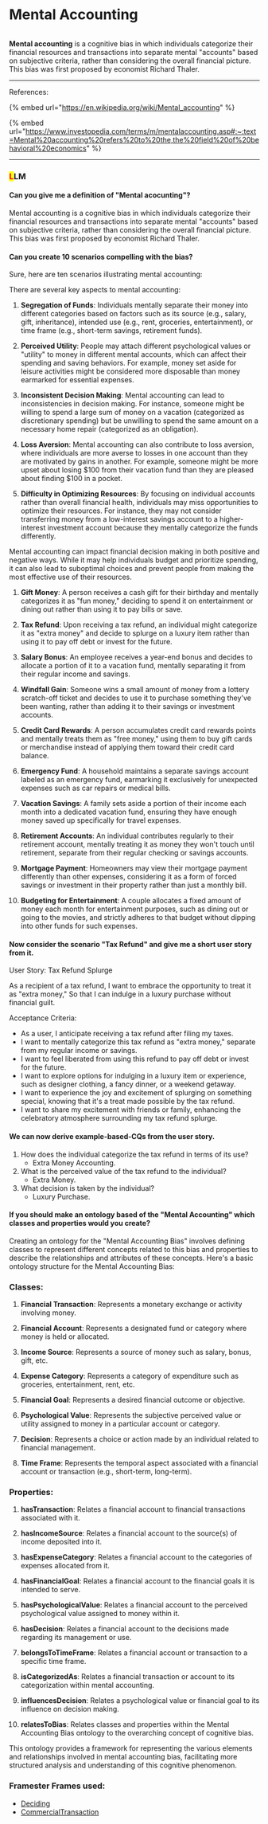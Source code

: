 # Mental Accounting


<figure><img src="Danielebias-Mental-Accounting.drawio.png" alt=""><figcaption></figcaption></figure>

**Mental accounting** is a cognitive bias in which individuals categorize their financial resources and transactions into separate mental "accounts" based on subjective criteria, rather than considering the overall financial picture. This bias was first proposed by economist Richard Thaler. 
***

References:

{% embed url="https://en.wikipedia.org/wiki/Mental_accounting" %}

{% embed url="https://www.investopedia.com/terms/m/mentalaccounting.asp#:~:text=Mental%20accounting%20refers%20to%20the,the%20field%20of%20behavioral%20economics" %}

***
### <mark style="color:red;">L</mark>LM

#### Can you give me a definition of "Mental acocunting"?

Mental accounting is a cognitive bias in which individuals categorize their financial resources and transactions into separate mental "accounts" based on subjective criteria, rather than considering the overall financial picture. This bias was first proposed by economist Richard Thaler. 

#### Can you create 10 scenarios compelling with the bias?

Sure, here are ten scenarios illustrating mental accounting:

There are several key aspects to mental accounting:   

1. **Segregation of Funds**: Individuals mentally separate their money into different categories based on factors such as its source (e.g., salary, gift, inheritance), intended use (e.g., rent, groceries, entertainment), or time frame (e.g., short-term savings, retirement funds).   

2. **Perceived Utility**: People may attach different psychological values or "utility" to money in different mental accounts, which can affect their spending and saving behaviors. For example, money set aside for leisure activities might be considered more disposable than money earmarked for essential expenses.   

3. **Inconsistent Decision Making**: Mental accounting can lead to inconsistencies in decision making. For instance, someone might be willing to spend a large sum of money on a vacation (categorized as discretionary spending) but be unwilling to spend the same amount on a necessary home repair (categorized as an obligation). 

4. **Loss Aversion**: Mental accounting can also contribute to loss aversion, where individuals are more averse to losses in one account than they are motivated by gains in another. For example, someone might be more upset about losing $100 from their vacation fund than they are pleased about finding $100 in a pocket.  

5. **Difficulty in Optimizing Resources**: By focusing on individual accounts rather than overall financial health, individuals may miss opportunities to optimize their resources. For instance, they may not consider transferring money from a low-interest savings account to a higher-interest investment account because they mentally categorize the funds differently. 

Mental accounting can impact financial decision making in both positive and negative ways. While it may help individuals budget and prioritize spending, it can also lead to suboptimal choices and prevent people from making the most effective use of their resources. 

1. **Gift Money**: A person receives a cash gift for their birthday and mentally categorizes it as "fun money," deciding to spend it on entertainment or dining out rather than using it to pay bills or save. 

2. **Tax Refund**: Upon receiving a tax refund, an individual might categorize it as "extra money" and decide to splurge on a luxury item rather than using it to pay off debt or invest for the future. 

3. **Salary Bonus**: An employee receives a year-end bonus and decides to allocate a portion of it to a vacation fund, mentally separating it from their regular income and savings.   

4. **Windfall Gain**: Someone wins a small amount of money from a lottery scratch-off ticket and decides to use it to purchase something they've been wanting, rather than adding it to their savings or investment accounts.   

5. **Credit Card Rewards**: A person accumulates credit card rewards points and mentally treats them as "free money," using them to buy gift cards or merchandise instead of applying them toward their credit card balance. 

6. **Emergency Fund**: A household maintains a separate savings account labeled as an emergency fund, earmarking it exclusively for unexpected expenses such as car repairs or medical bills. 

7. **Vacation Savings**: A family sets aside a portion of their income each month into a dedicated vacation fund, ensuring they have enough money saved up specifically for travel expenses. 

8. **Retirement Accounts**: An individual contributes regularly to their retirement account, mentally treating it as money they won't touch until retirement, separate from their regular checking or savings accounts.   

9. **Mortgage Payment**: Homeowners may view their mortgage payment differently than other expenses, considering it as a form of forced savings or investment in their property rather than just a monthly bill.  

10. **Budgeting for Entertainment**: A couple allocates a fixed amount of money each month for entertainment purposes, such as dining out or going to the movies, and strictly adheres to that budget without dipping into other funds for such expenses.


#### Now consider the scenario "Tax Refund" and give me a short user story from it.

User Story: Tax Refund Splurge

As a recipient of a tax refund,
I want to embrace the opportunity to treat it as "extra money,"
So that I can indulge in a luxury purchase without financial guilt.

Acceptance Criteria:

* As a user, I anticipate receiving a tax refund after filing my taxes.
* I want to mentally categorize this tax refund as "extra money," separate from my regular income or savings.
* I want to feel liberated from using this refund to pay off debt or invest for the future.
* I want to explore options for indulging in a luxury item or experience, such as designer clothing, a fancy dinner, or a weekend getaway.
* I want to experience the joy and excitement of splurging on something special, knowing that it's a treat made possible by the tax refund.
* I want to share my excitement with friends or family, enhancing the celebratory atmosphere surrounding my tax refund splurge.

#### We can now derive example-based-CQs from the user story.&#x20;

1. How does the individual categorize the tax refund in terms of its use?
   * Extra Money Accounting.
2. What is the perceived value of the tax refund to the individual?
   * Extra Money.
3. What decision is taken by the individual?
   * Luxury Purchase.
  
#### If you should make an ontology based of the "Mental Accounting" which classes and properties would you create?

Creating an ontology for the "Mental Accounting Bias" involves defining classes to represent different concepts related to this bias and properties to describe the relationships and attributes of these concepts. Here's a basic ontology structure for the Mental Accounting Bias: 

  

### Classes: 

  

1. **Financial Transaction**: Represents a monetary exchange or activity involving money. 

2. **Financial Account**: Represents a designated fund or category where money is held or allocated. 

3. **Income Source**: Represents a source of money such as salary, bonus, gift, etc. 

4. **Expense Category**: Represents a category of expenditure such as groceries, entertainment, rent, etc. 

5. **Financial Goal**: Represents a desired financial outcome or objective. 

6. **Psychological Value**: Represents the subjective perceived value or utility assigned to money in a particular account or category. 

7. **Decision**: Represents a choice or action made by an individual related to financial management. 

8. **Time Frame**: Represents the temporal aspect associated with a financial account or transaction (e.g., short-term, long-term). 

  

### Properties: 

  

1. **hasTransaction**: Relates a financial account to financial transactions associated with it. 

2. **hasIncomeSource**: Relates a financial account to the source(s) of income deposited into it. 

3. **hasExpenseCategory**: Relates a financial account to the categories of expenses allocated from it. 

4. **hasFinancialGoal**: Relates a financial account to the financial goals it is intended to serve. 

5. **hasPsychologicalValue**: Relates a financial account to the perceived psychological value assigned to money within it. 

6. **hasDecision**: Relates a financial account to the decisions made regarding its management or use. 

7. **belongsToTimeFrame**: Relates a financial account or transaction to a specific time frame. 

8. **isCategorizedAs**: Relates a financial transaction or account to its categorization within mental accounting. 

9. **influencesDecision**: Relates a psychological value or financial goal to its influence on decision making. 

10. **relatesToBias**: Relates classes and properties within the Mental Accounting Bias ontology to the overarching concept of cognitive bias. 

This ontology provides a framework for representing the various elements and relationships involved in mental accounting bias, facilitating more structured analysis and understanding of this cognitive phenomenon. 

### Framester Frames used:

* [Deciding](https://w3id.org/framester/data/framestercore/Deciding)
* [CommercialTransaction](https://w3id.org/framester/data/framestercore/CommercialTransaction) 

 

